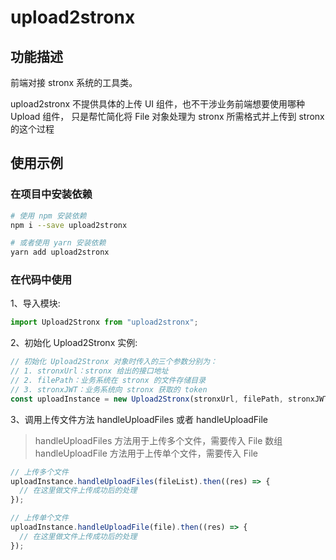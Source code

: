 # upload2stronx

## 功能描述

前端对接 stronx 系统的工具类。

upload2stronx 不提供具体的上传 UI 组件，也不干涉业务前端想要使用哪种 Upload 组件，
只是帮忙简化将 File 对象处理为 stronx 所需格式并上传到 stronx 的这个过程

## 使用示例

### 在项目中安装依赖

```bash
# 使用 npm 安装依赖
npm i --save upload2stronx

# 或者使用 yarn 安装依赖
yarn add upload2stronx
```

### 在代码中使用

1、导入模块:

```javascript
import Upload2Stronx from "upload2stronx";
```

2、初始化 Upload2Stronx 实例:

```javascript
// 初始化 Upload2Stronx 对象时传入的三个参数分别为：
// 1. stronxUrl：stronx 给出的接口地址
// 2. filePath：业务系统在 stronx 的文件存储目录
// 3. stronxJWT：业务系统向 stronx 获取的 token
const uploadInstance = new Upload2Stronx(stronxUrl, filePath, stronxJWT);
```

3、调用上传文件方法 handleUploadFiles 或者 handleUploadFile

> handleUploadFiles 方法用于上传多个文件，需要传入 File 数组
> handleUploadFile 方法用于上传单个文件，需要传入 File

```javascript
// 上传多个文件
uploadInstance.handleUploadFiles(fileList).then((res) => {
  // 在这里做文件上传成功后的处理
});

// 上传单个文件
uploadInstance.handleUploadFile(file).then((res) => {
  // 在这里做文件上传成功后的处理
});
```
